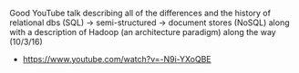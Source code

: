 Good YouTube talk describing all of the differences and the history of relational dbs (SQL) -> semi-structured -> document stores (NoSQL) along with a description of Hadoop (an architecture paradigm) along the way (10/3/16)
* https://www.youtube.com/watch?v=-N9i-YXoQBE